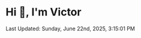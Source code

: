 <h1>Hi 👋, I'm Victor </h1>

<!--RECENT_ACTIVITY:start-->
<!--RECENT_ACTIVITY:end-->

<!--RECENT_ACTIVITY:last_update-->
Last Updated: Sunday, June 22nd, 2025, 3:15:01 PM
<!--RECENT_ACTIVITY:last_update_end-->
